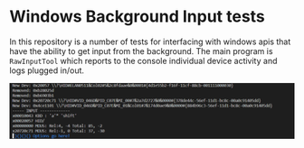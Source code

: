 # Windows Background Input tests
In this repository is a number of tests for interfacing with windows apis that have the ability to get input from the background.
The main program is `RawInputTool` which reports to the console individual device activity and logs plugged in/out.

![Example Image](./Splash.png)